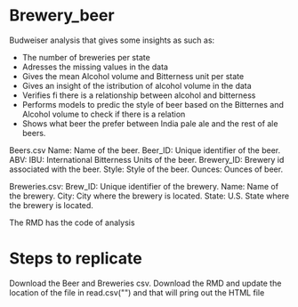 # Brewery_beer
Budweiser analysis that gives some insights as such as:
  - The number of breweries per state
  - Adresses the missing values in the data
  - Gives the mean Alcohol volume and Bitterness unit per state
  - Gives an insight of the istribution of alcohol volume in the data
  - Verifies fi there is a relationship between alcohol and bitterness
  - Performs models to predic the style of beer based on the Bitternes and Alcohol volume to check if there is a relation
  - Shows what beer the prefer between India pale ale and the rest of ale beers.


Beers.csv
  Name: Name of the beer.
  Beer_ID: Unique identifier of the beer.
  ABV: IBU: International Bitterness Units of the beer.
  Brewery_ID: Brewery id associated with the beer.
  Style: Style of the beer.
  Ounces: Ounces of beer.

Breweries.csv:
  Brew_ID: Unique identifier of the brewery.
  Name: Name of the brewery.
  City: City where the brewery is located.
  State: U.S. State where the brewery is located.

The RMD has the code of analysis

# Steps to replicate
Download the Beer and Breweries csv.
Download the RMD and update the location of the file in read.csv("") and that will pring out the HTML file




